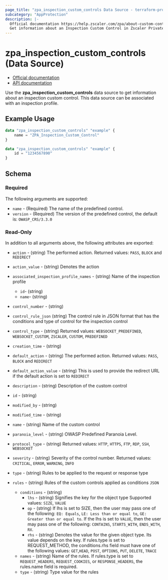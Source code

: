 ```yaml
---
page_title: "zpa_inspection_custom_controls Data Source - terraform-provider-zpa"
subcategory: "AppProtection"
description: |-
  Official documentation https://help.zscaler.com/zpa/about-custom-controls/API documentation https://help.zscaler.com/zpa/configuring-appprotection-controls-using-api
  Get information about an Inspection Custom Control in Zscaler Private Access cloud.
---
```


# zpa_inspection_custom_controls (Data Source)

* [Official documentation](https://help.zscaler.com/zpa/about-custom-controls)
* [API documentation](https://help.zscaler.com/zpa/configuring-appprotection-controls-using-api)

Use the **zpa_inspection_custom_controls** data source to get information about an inspection custom control. This data source can be associated with an inspection profile.

## Example Usage

```terraform
data "zpa_inspection_custom_controls" "example" {
    name = "ZPA_Inspection_Custom_Control"
}
```

```terraform
data "zpa_inspection_custom_controls" "example" {
    id = "1234567890"
}
```

## Schema

### Required

The following arguments are supported:

* `name` - (Required) The name of the predefined control.
* `version` - (Required) The version of the predefined control, the default is: `OWASP_CRS/3.3.0`

### Read-Only

In addition to all arguments above, the following attributes are exported:

* `action` - (string) The performed action. Returned values: `PASS`, `BLOCK` and `REDIRECT`
* `action_value` - (string) Denotes the action
* `associated_inspection_profile_names` - (string) Name of the inspection profile
  * `id`- (string)
  * `name`- (string)
* `control_number` - (string)
* `control_rule_json` (string) The control rule in JSON format that has the conditions and type of control for the inspection control
* `control_type` - (string) Returned values: `WEBSOCKET_PREDEFINED`, `WEBSOCKET_CUSTOM`, `ZSCALER`, `CUSTOM`, `PREDEFINED`
* `creation_time` - (string)
* `default_action` - (string) The performed action. Returned values: `PASS`, `BLOCK` and `REDIRECT`
* `default_action_value` - (string) This is used to provide the redirect URL if the default action is set to `REDIRECT`
* `description` - (string) Description of the custom control
* `id` - (string)
* `modified_by` - (string)
* `modified_time` - (string)
* `name` - (string) Name of the custom control
* `paranoia_level` - (string) OWASP Predefined Paranoia Level.
* `protocol_type` - (string) Returned values: `HTTP`, `HTTPS`, `FTP`, `RDP`, `SSH`, `WEBSOCKET`
* `severity` - (string) Severity of the control number. Returned values: `CRITICAL`, `ERROR`, `WARNING`, `INFO`
* `type` - (string) Rules to be applied to the request or response type

* `rules` - (string) Rules of the custom controls applied as conditions `JSON`
  * `conditions` - (string)
    * `lhs` - (string) Signifies the key for the object type Supported values: `SIZE`, `VALUE`
    * `op` - (string) If lhs is set to SIZE, then the user may pass one of the following: `EQ: Equals`, `LE: Less than or equal to`, `GE: Greater than or equal to`. If the lhs is set to `VALUE`, then the user may pass one of the following: `CONTAINS`, `STARTS_WITH`, `ENDS_WITH`, `RX`.
    * `rhs` - (string) Denotes the value for the given object type. Its value depends on the key. If rules.type is set to REQUEST_METHOD, the conditions.rhs field must have one of the following values: `GET`,`HEAD`, `POST`, `OPTIONS`, `PUT`, `DELETE`, `TRACE`
  * `names` - (string) Name of the rules. If rules.type is set to `REQUEST_HEADERS`, `REQUEST_COOKIES`, or `RESPONSE_HEADERS`, the rules.name field is required.
  * `type` - (string) Type value for the rules
